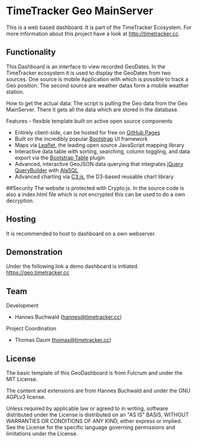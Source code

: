 # TimeTracker Geo MainServer

This is a web based dashboard. It is part of the TimeTracker Ecosystem.
For more information about this project have a look at http://timetracker.cc.


## Functionality
This Dashboard is an interface to view recorded GeoDates.
In the TimeTracker ecosystem it is used to display the GeoDates from two sources.
One source is mobile Application with which is possible to track a Geo position.
The second source are weather datas form a mobile weather station.

How to get the actual data:
The script is pulling the Geo data from the Geo MainServer. There it gets
all the data which are stored in the database.

Features - flexible template built on active open source components
* Entirely client-side, can be hosted for free on [GitHub Pages](https://pages.github.com/)
* Built on the incredibly popular [Bootstrap](http://getbootstrap.com/) UI framework
* Maps via [Leaflet](http://leafletjs.com/), the leading open source JavaScript mapping library
* Interactive data table with sorting, searching, column toggling, and data export via the [Bootstrap Table](http://bootstrap-table.wenzhixin.net.cn/) plugin
* Advanced, interactive GeoJSON data querying that integrates [jQuery QueryBuilder](http://mistic100.github.io/jQuery-QueryBuilder/index.html) with [AlaSQL](http://alasql.org/)
* Advanced charting via [C3.js](http://c3js.org/), the D3-based reusable chart library


##Security
The website is protected with Crypto.js. In the source code is also a index.html
file which is not encrypted this can be used to do a own decryption.


## Hosting
It is recommended to host to dashboard on a own webserver.


## Demonstration
Under the following link a demo dashboard is initiated.
https://geo.timetracker.cc


## Team
Development
- Hannes Buchwald ([hannes@timetracker.cc](mailto:hannes@timetracker.cc))

Project Coordination
- Thomas Daum [thomas@timetracker.cc](mailto:thomas@timetracker.cc))


## License
The basic template of this GeoDashboard is from Fulcrum
and under the MIT License.

The content and extensions are from Hannes Buchwald
and under the GNU AGPLv3 license.

Unless required by applicable law or agreed to in writing, software
distributed under the License is distributed on an "AS IS" BASIS,
WITHOUT WARRANTIES OR CONDITIONS OF ANY KIND, either express or implied.
See the License for the specific language governing permissions and
limitations under the License.
